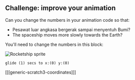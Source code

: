 ## Challenge: improve your animation

Can you change the numbers in your animation code so that:

+ Pesawat luar angkasa bergerak sampai menyentuh Bumi?
+ The spaceship moves more slowly towards the Earth?

You'll need to change the numbers in this block:

![Rocketship sprite](images/sprite-spaceship.png)

```blocks3
glide (1) secs to x:(0) y:(0)
```

[[[generic-scratch3-coordinates]]]